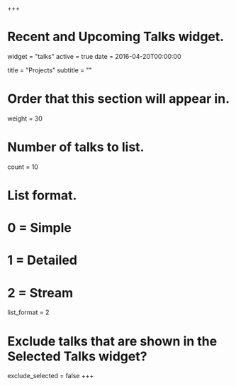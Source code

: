 +++
# Recent and Upcoming Talks widget.
widget = "talks"
active = true
date = 2016-04-20T00:00:00

title = "Projects"
subtitle = ""

# Order that this section will appear in.
weight = 30

# Number of talks to list.
count = 10

# List format.
#   0 = Simple
#   1 = Detailed
#   2 = Stream
list_format = 2

# Exclude talks that are shown in the Selected Talks widget?
exclude_selected = false
+++



